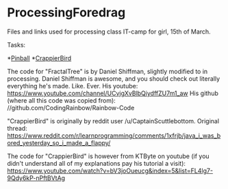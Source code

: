 # ProcessingForedrag
Files and links used for processing class IT-camp for girl, 15th of March.

Tasks:

*[Pinball](/Oppgaveideer/Pinball.md)
*[CrappierBird](/Oppgaveideer/CrappierBird.md) 



The code for "FractalTree" is by Daniel Shiffman, slightly modified to in processing.
Daniel Shiffman is awesome, and you should check out literally everything he's made. Like. Ever. 
His youtube: https://www.youtube.com/channel/UCvjgXvBlbQiydffZU7m1_aw
His github (where all this code was copied from): //github.com/CodingRainbow/Rainbow-Code 

"CrappierBird" is originally by reddit user /u/CaptainScuttlebottom. 
Original thread: https://www.reddit.com/r/learnprogramming/comments/1xfrjb/java_i_was_bored_yesterday_so_i_made_a_flappy/

The code for "CrappierBird" is however from KTByte on youtube (if you didn't understand all of my explanations pay his tutorial a visit):
https://www.youtube.com/watch?v=bV3joOueucg&index=5&list=FL4lg7-9Qdy6kP-nPftBVtAg
